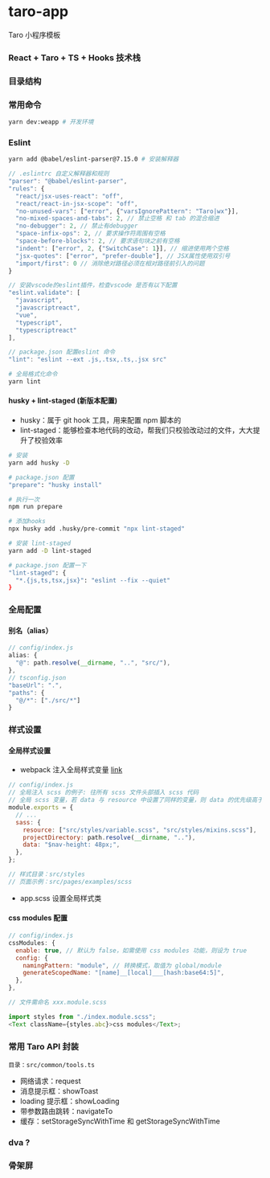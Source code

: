 # taro-app

Taro 小程序模板

### React + Taro + TS + Hooks 技术栈

### 目录结构

### 常用命令

```bash
yarn dev:weapp # 开发环境
```

### Eslint

```bash
yarn add @babel/eslint-parser@7.15.0 # 安装解释器
```

```js
// .eslintrc 自定义解释器和规则
"parser": "@babel/eslint-parser",
"rules": {
  "react/jsx-uses-react": "off",
  "react/react-in-jsx-scope": "off",
  "no-unused-vars": ["error", {"varsIgnorePattern": "Taro|wx"}],
  "no-mixed-spaces-and-tabs": 2, // 禁止空格 和 tab 的混合缩进
  "no-debugger": 2, // 禁止有debugger
  "space-infix-ops": 2, // 要求操作符周围有空格
  "space-before-blocks": 2, // 要求语句块之前有空格
  "indent": ["error", 2, {"SwitchCase": 1}], // 缩进使用两个空格
  "jsx-quotes": ["error", "prefer-double"], // JSX属性使用双引号
  "import/first": 0 // 消除绝对路径必须在相对路径前引入的问题
}

// 安装vscode的eslint插件，检查vscode 是否有以下配置
"eslint.validate": [
  "javascript",
  "javascriptreact",
  "vue",
  "typescript",
  "typescriptreact"
],

// package.json 配置eslint 命令
"lint": "eslint --ext .js,.tsx,.ts,.jsx src"
```

```bash
# 全局格式化命令
yarn lint
```

#### husky + lint-staged (新版本配置)

- husky：属于 git hook 工具，用来配置 npm 脚本的
- lint-staged：能够检查本地代码的改动，帮我们只校验改动过的文件，大大提升了校验效率

```bash
# 安装
yarn add husky -D

# package.json 配置
"prepare": "husky install"

# 执行一次
npm run prepare

# 添加hooks
npx husky add .husky/pre-commit "npx lint-staged"

# 安装 lint-staged
yarn add -D lint-staged

# package.json 配置一下
"lint-staged": {
  "*.{js,ts,tsx,jsx}": "eslint --fix --quiet"
}
```

### 全局配置

#### 别名（alias）

```js
// config/index.js
alias: {
  "@": path.resolve(__dirname, "..", "src/"),
},
// tsconfig.json
"baseUrl": ".",
"paths": {
  "@/*": ["./src/*"]
}
```

### 样式设置

#### 全局样式设置

- webpack 注入全局样式变量 [link](https://taro-docs.jd.com/taro/docs/config-detail#sass)

```js
// config/index.js
// 全局注入 scss 的例子: 往所有 scss 文件头部插入 scss 代码
// 全局 scss 变量，若 data 与 resource 中设置了同样的变量，则 data 的优先级高于 resource
module.exports = {
  // ...
  sass: {
    resource: ["src/styles/variable.scss", "src/styles/mixins.scss"],
    projectDirectory: path.resolve(__dirname, ".."),
    data: "$nav-height: 48px;",
  },
};
```

```js
// 样式目录：src/styles
// 页面示例：src/pages/examples/scss
```

- app.scss 设置全局样式类

#### css modules 配置

```js
// config/index.js
cssModules: {
  enable: true, // 默认为 false，如需使用 css modules 功能，则设为 true
  config: {
    namingPattern: "module", // 转换模式，取值为 global/module
    generateScopedName: "[name]__[local]___[hash:base64:5]",
  },
},
```

```js
// 文件需命名 xxx.module.scss

import styles from "./index.module.scss";
<Text className={styles.abc}>css modules</Text>;
```

### 常用 Taro API 封装

```
目录：src/common/tools.ts
```

- 网络请求：request
- 消息提示框：showToast
- loading 提示框：showLoading
- 带参数路由跳转：navigateTo
- 缓存：setStorageSyncWithTime 和 getStorageSyncWithTime

### dva ?

### 骨架屏
